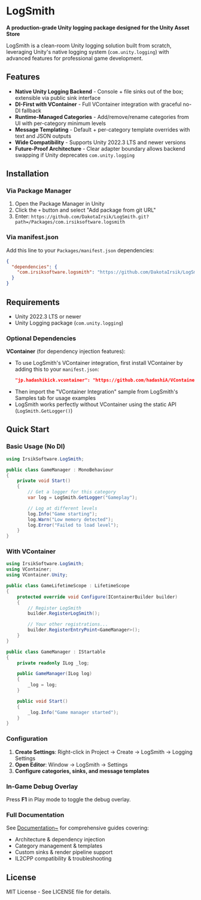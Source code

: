 # LogSmith

**A production-grade Unity logging package designed for the Unity Asset Store**

LogSmith is a clean-room Unity logging solution built from scratch, leveraging Unity's native logging system (`com.unity.logging`) with advanced features for professional game development.

## Features

- **Native Unity Logging Backend** - Console + file sinks out of the box; extensible via public sink interface
- **DI-First with VContainer** - Full VContainer integration with graceful no-DI fallback
- **Runtime-Managed Categories** - Add/remove/rename categories from UI with per-category minimum levels
- **Message Templating** - Default + per-category template overrides with text and JSON outputs
- **Wide Compatibility** - Supports Unity 2022.3 LTS and newer versions
- **Future-Proof Architecture** - Clear adapter boundary allows backend swapping if Unity deprecates `com.unity.logging`

## Installation

### Via Package Manager

1. Open the Package Manager in Unity
2. Click the `+` button and select "Add package from git URL"
3. Enter: `https://github.com/DakotaIrsik/LogSmith.git?path=/Packages/com.irsiksoftware.logsmith`

### Via manifest.json

Add this line to your `Packages/manifest.json` dependencies:

```json
{
  "dependencies": {
    "com.irsiksoftware.logsmith": "https://github.com/DakotaIrsik/LogSmith.git?path=/Packages/com.irsiksoftware.logsmith"
  }
}
```

## Requirements

- Unity 2022.3 LTS or newer
- Unity Logging package (`com.unity.logging`)

### Optional Dependencies

**VContainer** (for dependency injection features):
- To use LogSmith's VContainer integration, first install VContainer by adding this to your `manifest.json`:
  ```json
  "jp.hadashikick.vcontainer": "https://github.com/hadashiA/VContainer.git?path=VContainer/Assets/VContainer#1.17.0"
  ```
- Then import the "VContainer Integration" sample from LogSmith's Samples tab for usage examples
- LogSmith works perfectly without VContainer using the static API (`LogSmith.GetLogger()`)

## Quick Start

### Basic Usage (No DI)

```csharp
using IrsikSoftware.LogSmith;

public class GameManager : MonoBehaviour
{
    private void Start()
    {
        // Get a logger for this category
        var log = LogSmith.GetLogger("Gameplay");

        // Log at different levels
        log.Info("Game starting");
        log.Warn("Low memory detected");
        log.Error("Failed to load level");
    }
}
```

### With VContainer

```csharp
using IrsikSoftware.LogSmith;
using VContainer;
using VContainer.Unity;

public class GameLifetimeScope : LifetimeScope
{
    protected override void Configure(IContainerBuilder builder)
    {
        // Register LogSmith
        builder.RegisterLogSmith();

        // Your other registrations...
        builder.RegisterEntryPoint<GameManager>();
    }
}

public class GameManager : IStartable
{
    private readonly ILog _log;

    public GameManager(ILog log)
    {
        _log = log;
    }

    public void Start()
    {
        _log.Info("Game manager started");
    }
}
```

### Configuration

1. **Create Settings**: Right-click in Project → Create → LogSmith → Logging Settings
2. **Open Editor**: Window → LogSmith → Settings
3. **Configure categories, sinks, and message templates**

### In-Game Debug Overlay

Press **F1** in Play mode to toggle the debug overlay.

### Full Documentation

See [Documentation~](Documentation~/index.md) for comprehensive guides covering:
- Architecture & dependency injection
- Category management & templates
- Custom sinks & render pipeline support
- IL2CPP compatibility & troubleshooting

## License

MIT License - See LICENSE file for details.